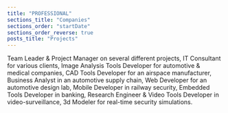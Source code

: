 ```yaml
---
title: "PROFESSIONAL"
sections_title: "Companies"
sections_order: "startDate"
sections_order_reverse: true
posts_title: "Projects"
---
```


Team Leader & Project Manager on several different projects,
IT Consultant for various clients,
Image Analysis Tools Developer for automotive & medical companies,
CAD Tools Developer for an airspace manufacturer,
Business Analyst in an automotive supply chain,
Web Developer for an automotive design lab,
Mobile Developer in railway security,
Embedded Tools Developer in banking,
Research Engineer & Video Tools Developer in video-surveillance,
3d Modeler for real-time security simulations.
